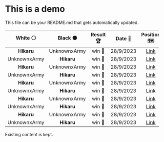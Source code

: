# This is a demo

This file can be your README.md that gets automatically updated.

<!--START_SECTION:chessStats-->
<!-- Automatically generated with https://github.com/Balastrong/chess-stats-action -->

| White ⚪ | Black ⚫ | Result 🏆 | Date 📅 | Position 🗺️ |
|:---:|:---:|:---:|:---:|:---:|
| **Hikaru** | UnknownxArmy | win 🥇 | 28/9/2023 | <a href="http://www.ee.unb.ca/cgi-bin/tervo/fen.pl?select=2Q5/2k5/R7/2b2B2/5P2/p1r5/6K1/3q4 b - -">Link</a> |
| UnknownxArmy | **Hikaru** | win 🥇 | 28/9/2023 | <a href="http://www.ee.unb.ca/cgi-bin/tervo/fen.pl?select=8/5k2/3n2pp/pr1p4/5P2/8/6PK/1R6 w - -">Link</a> |
| **Hikaru** | UnknownxArmy | win 🥇 | 28/9/2023 | <a href="http://www.ee.unb.ca/cgi-bin/tervo/fen.pl?select=6k1/5pp1/2p1p1p1/pR1pP3/4n2P/P5P1/2R2PK1/4N3 b - -">Link</a> |
| UnknownxArmy | **Hikaru** | win 🥇 | 28/9/2023 | <a href="http://www.ee.unb.ca/cgi-bin/tervo/fen.pl?select=1n3rk1/6b1/7p/4p3/Pp4Q1/2p3RP/1p4P1/5q1K w - -">Link</a> |
| **Hikaru** | UnknownxArmy | win 🥇 | 28/9/2023 | <a href="http://www.ee.unb.ca/cgi-bin/tervo/fen.pl?select=8/5R2/8/6K1/8/8/4pn2/5k2 b - -">Link</a> |
| UnknownxArmy | **Hikaru** | win 🥇 | 28/9/2023 | <a href="http://www.ee.unb.ca/cgi-bin/tervo/fen.pl?select=1r2k2r/8/p5p1/2pP1p2/2Q1pn1P/P1P2P2/1q1K2B1/3R2R1 w k -">Link</a> |
| **Hikaru** | UnknownxArmy | win 🥇 | 28/9/2023 | <a href="http://www.ee.unb.ca/cgi-bin/tervo/fen.pl?select=rnbqkb1r/pppppppp/5n2/8/8/4PN2/PPPP1PPP/RNBQKB1R b KQkq -">Link</a> |
| UnknownxArmy | **Hikaru** | win 🥇 | 28/9/2023 | <a href="http://www.ee.unb.ca/cgi-bin/tervo/fen.pl?select=4rrk1/p2b1n1p/1p1p2p1/P1pPpp1n/2P5/1NP1PP2/2Q3P1/R1B1qBK1 w - -">Link</a> |
| **Hikaru** | UnknownxArmy | win 🥇 | 28/9/2023 | <a href="http://www.ee.unb.ca/cgi-bin/tervo/fen.pl?select=3r2k1/2R2p1p/4p2Q/pp1q4/5R2/PP4PK/5P1P/3r4 b - -">Link</a> |
| UnknownxArmy | **Hikaru** | win 🥇 | 28/9/2023 | <a href="http://www.ee.unb.ca/cgi-bin/tervo/fen.pl?select=3r1k2/6b1/p3Q3/6pB/P3p3/3n1p1P/5q1B/1R3K2 w - -">Link</a> |

<!--END_SECTION:chessStats-->

Existing content is kept.

